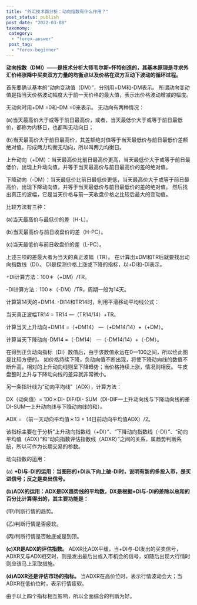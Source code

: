 ```yaml
---
title: "外汇技术面分析：动向指数有什么作用？"
post_status: publish
post_date: "2022-03-08"
taxonomy:
 category: 
  - "forex-answer"
 post_tag: 
  - "forex-beginner"
---
```


**动向指数（DMI）——是技术分析大师韦尔斯•怀特创造的，其基本原理是寻求外汇价格涨降中买卖双方力量的均衡点以及价格在双方互动下波动的循环过程。** 

首先要确认基本的“动向变动值（DM）”，分别用+DM和-DM表示。 所谓动向变动值是指当天价格波动幅度大于前一天价格的最大值，表示出价格波动增减的幅度。

无动向时用+DM =0和-DM =0来表示。 无动向有两种情况：

(a)当天最高价大于或等于前日最高价，或者，当天最低价大于或等于前日最低价，都称为内移日，也都叫无动向日；

(b)当天最高价大于前日最高价，其差额绝对值等于当天最低价与前日最低价差额绝对值，形成两力均衡无动向，所以叫两力均衡日。

上升动向（+DM）：当天最高价比前日最高价更高，当天最低价大于或等于前日最低价，出现上升动向值，并等于当天最高价与前日最高价的差的绝对值。

下降动向（-DM）：当天最低价比前日最低价更低，当天最高价大于或等于前日最高价，出现下降动向值，并等于当天最低价与前日最低价的差的绝对值。 然后找出真正的波幅，它是当天价格与前一天收盘价格之比较后最大的变动值。

比较方法有三种：

(a)当天最高价与最低价的差（H-L）。

(b)当天最高价与前日收盘价的差（H-PC）。

(c)当天最低价与前日收盘价的差（L-PC）。

上述三项的差最大者为当天的真正波幅（TR）。 在计算出±DM和TR后就要找出动向指数线（DI）。 DI是探测价格上涨或下降的指标，以+DI和-DI表示。

+DI计算方法：100＊（+DM）/TR。

-DI计算方法：100＊（-DM）/TR，周期一般为14天。

计算第14天的+DM14. -DI14和TR14时，利用平滑移动平均线公式：

当天真正波幅TR14 = TR14 —（TR14/14）+TR。

计算当天上升动向+DM14 =（+DM14） —（+DM14/14）+（+DM）。

计算当天下降动向-DM14 =（-DM14） —（-DM14/14）+（-DM）。

在得到正负动向指标（DI）数值后，由于该数值永远在0—100之间，所以绘此图是比较方便的。 如价格持续下降，负动向值不断出现，将使下降动向线的数值不断升高，相对的上升动向线则呈下降趋势；当价格持续上涨，情况则相反。 牛皮盘整时上升与下降动向线的差异就非常微小。

另一条指针线为“动向平均线”（ADX），计算方法：

DX（动向值）= 100＊DI- DIF/DI- SUM（DI-DIF—上升动向线与下降动向线的差DI-SUM—上升动向线与下降动向线的和）。

ADX = （前一天动向平均值＊13 + 14日前动向平均值ADX）/2。

该指标主要在于分析“上升动向指数线（+DI）”、“下降动向指数线（-DI）”、“动向平均值（ADX）”和“动向指数评估指数线（ADXR）”之间的关系，属趋势判断系统，所以可作为长期交易的参数。

动向指数的运用：

(a) **+DI与-DI的运用：当图形的+DI从下向上破-DI时，说明有新的多投入市，是买进信号；反之是卖出信号。**

**(b)ADX的运用：ADX是DX趋势线的平均数，DX是根据+DI与-DI的差除以总和的百分比计算得出的，其主要功能是：**

(甲)判断行情的趋势。

(乙)判断行情是否疲软。

(丙)判断行情是否触底或是到顶。

**(c)XR是ADX的评估指数。** ADXR比ADX平缓，当+DI与-DI发出的买卖信号，ADXR又与ADX相交时，则是发出最后出或入市机会的信号，如随后出现大行情时则应该马上采取措施。

**(d)ADXR还是评估市场的指标。** 当ADXR在高价位时，表示行情波动会大；当ADXR在低价位时，表示行情疲软。

由于以上四个指标相互影响，所以全面综合的判断为好。
